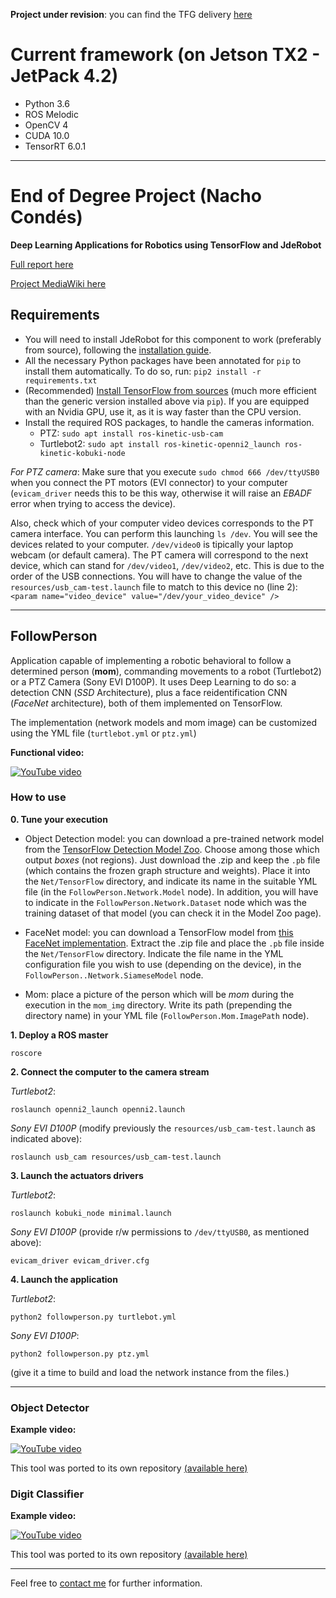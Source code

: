 __Project under revision__: you can find the TFG delivery [here](https://github.com/RoboticsLabURJC/2017-tfg-nacho_condes/releases/tag/TFG)

# Current framework (on Jetson TX2 - JetPack 4.2)
* Python 3.6
* ROS Melodic
* OpenCV 4
* CUDA 10.0
* TensorRT 6.0.1

---

# End of Degree Project (Nacho Condés)
__Deep Learning Applications for Robotics using TensorFlow and JdeRobot__


[Full report here](https://gsyc.urjc.es/jmplaza/students/tfg-deep_learning-object_detector-nacho_condes-2018.pdf)

[Project MediaWiki here](http://jderobot.org/Naxvm-tfg)

## Requirements
* You will need to install JdeRobot for this component to work (preferably from source), following the [installation guide](https://jderobot.org/Installation#From_source_code_at_GitHub).
* All the necessary Python packages have been annotated for <code>pip</code> to install them automatically. To do so, run:
`pip2 install -r requirements.txt`
* (Recommended) [Install TensorFlow from sources](https://www.tensorflow.org/install/install_sources) (much more efficient than the generic version installed above via `pip`). If you are equipped with an Nvidia GPU, use it, as it is way faster than the CPU version.
* Install the required ROS packages, to handle the cameras information.
    * PTZ: `sudo apt install ros-kinetic-usb-cam`
    * Turtlebot2: `sudo apt install ros-kinetic-openni2_launch ros-kinetic-kobuki-node`


_For PTZ camera_:
Make sure that you execute `sudo chmod 666 /dev/ttyUSB0` when you connect the PT motors (EVI connector) to your computer (`evicam_driver` needs this to be this way, otherwise it will raise an _EBADF_ error when trying to access the device).

Also, check which of your computer video devices corresponds to the PT camera interface. You can perform this launching `ls /dev`. You will see the devices related to your computer. `/dev/video0` is tipically your laptop webcam (or default camera). The PT camera will correspond to the next device, which can stand for `/dev/video1`, `/dev/video2`, etc. This is due to the order of the USB connections. You will have to change the value of the `resources/usb_cam-test.launch` file to match to this device no (line 2):
  `<param name="video_device" value="/dev/your_video_device" />`

***
## FollowPerson

Application capable of implementing a robotic behavioral to follow a determined person (__mom__), commanding movements to a robot (Turtlebot2) or a PTZ Camera (Sony EVI D100P). It uses Deep Learning to do so: a detection CNN (_SSD_ Architecture), plus a face reidentification CNN (_FaceNet_ architecture), both of them implemented on TensorFlow.

The implementation (network models and mom image) can be customized using the YML file (`turtlebot.yml` or `ptz.yml`)


**Functional video:**


[![YouTube video](http://img.youtube.com/vi/oKMR_QCT7EE/0.jpg)](https://www.youtube.com/watch?v=oKMR_QCT7EE)
<!--[![YouTube video](http://img.youtube.com/vi/ZH4MJVXKo1w/0.jpg)](https://www.youtube.com/watch?v=ZH4MJVXKo1w) -->


### How to use

**0. Tune your execution**

* Object Detection model: you can download a pre-trained network model from the [TensorFlow Detection Model Zoo](https://github.com/tensorflow/models/blob/master/research/object_detection/g3doc/detection_model_zoo.md). Choose among those which output _boxes_ (not regions). Just download the .zip and keep the `.pb` file (which contains the frozen graph structure and weights). Place it into the `Net/TensorFlow` directory, and indicate its name in the suitable YML file (in the `FollowPerson.Network.Model` node). In addition, you will have to indicate in the `FollowPerson.Network.Dataset` node which was the training dataset of that model (you can check it in the Model Zoo page).

* FaceNet model: you can download a TensorFlow model from [this FaceNet implementation](https://github.com/davidsandberg/facenet#pre-trained-models). Extract the .zip file and place the `.pb` file inside the `Net/TensorFlow` directory. Indicate the file name in the YML configuration file you wish to use (depending on the device), in the `FollowPerson..Network.SiameseModel` node.

* Mom: place a picture of the person which will be _mom_ during the execution in the `mom_img` directory. Write its path (prepending the directory name) in your YML file (`FollowPerson.Mom.ImagePath` node).


**1. Deploy a ROS master**

`roscore`

**2. Connect the computer to the camera stream**

_Turtlebot2_:

`roslaunch openni2_launch openni2.launch`

_Sony EVI D100P_ (modify previously the `resources/usb_cam-test.launch` as indicated above):

`roslaunch usb_cam resources/usb_cam-test.launch`

**3. Launch the actuators drivers**

_Turtlebot2_:

`roslaunch kobuki_node minimal.launch`

_Sony EVI D100P_ (provide r/w permissions to `/dev/ttyUSB0`, as mentioned above):

`evicam_driver evicam_driver.cfg`


**4. Launch the application**

_Turtlebot2_:

`python2 followperson.py turtlebot.yml`

_Sony EVI D100P_:

`python2 followperson.py ptz.yml`

(give it a time to build and load the network instance from the files.)

***
### Object Detector

__Example video:__

[
![YouTube video](http://img.youtube.com/vi/wmtAs7n-r2A/0.jpg)](https://www.youtube.com/watch?v=wmtAs7n-r2A)



This tool was ported to its own repository [(available here)](https://github.com/JdeRobot/dl-objectdetector)


### Digit Classifier

__Example video:__

[
![YouTube video](http://img.youtube.com/vi/x-OhWal38Ak/0.jpg)](https://www.youtube.com/watch?v=x-OhWal38Ak)



This tool was ported to its own repository [(available here)](https://github.com/JdeRobot/dl-digitclassifier)

***


Feel free to [contact me](mailto:nachocmstrato@gmail.com) for further information.
